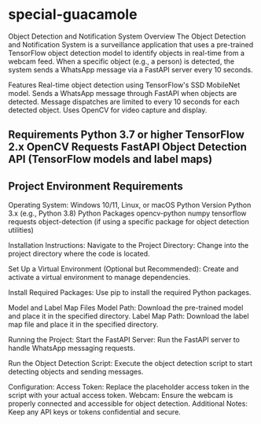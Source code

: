 # special-guacamole
Object Detection and Notification System
Overview
The Object Detection and Notification System is a surveillance application that uses a pre-trained TensorFlow object detection model to identify objects in real-time from a webcam feed. When a specific object (e.g., a person) is detected, the system sends a WhatsApp message via a FastAPI server every 10 seconds.

Features
Real-time object detection using TensorFlow's SSD MobileNet model.
Sends a WhatsApp message through FastAPI when objects are detected.
Message dispatches are limited to every 10 seconds for each detected object.
Uses OpenCV for video capture and display.

Requirements
Python 3.7 or higher
TensorFlow 2.x
OpenCV
Requests
FastAPI
Object Detection API (TensorFlow models and label maps)
------------------------------------------------------------------------------------------------------------------
Project Environment Requirements
--------------------------------------
Operating System:
Windows 10/11, Linux, or macOS
Python Version
Python 3.x (e.g., Python 3.8)
Python Packages
opencv-python
numpy
tensorflow
requests
object-detection (if using a specific package for object detection utilities)

Installation Instructions:
Navigate to the Project Directory:
Change into the project directory where the code is located.

Set Up a Virtual Environment (Optional but Recommended):
Create and activate a virtual environment to manage dependencies.

Install Required Packages:
Use pip to install the required Python packages.

Model and Label Map Files
Model Path: Download the pre-trained model and place it in the specified directory.
Label Map Path: Download the label map file and place it in the specified directory.

Running the Project:
Start the FastAPI Server:
Run the FastAPI server to handle WhatsApp messaging requests.

Run the Object Detection Script:
Execute the object detection script to start detecting objects and sending messages.

Configuration:
Access Token: Replace the placeholder access token in the script with your actual access token.
Webcam: Ensure the webcam is properly connected and accessible for object detection.
Additional Notes:
Keep any API keys or tokens confidential and secure.
